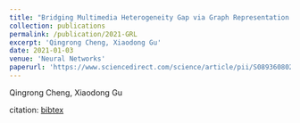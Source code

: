 ```yaml
---
title: "Bridging Multimedia Heterogeneity Gap via Graph Representation Learning for Cross-modal Retrieval"
collection: publications
permalink: /publication/2021-GRL
excerpt: 'Qingrong Cheng, Xiaodong Gu'
date: 2021-01-03
venue: 'Neural Networks'
paperurl: 'https://www.sciencedirect.com/science/article/pii/S0893608020304093'
---
```

Qingrong Cheng, Xiaodong Gu

citation: [bibtex](http://fdu618lab.github.io/files/bib/GRL.txt)
